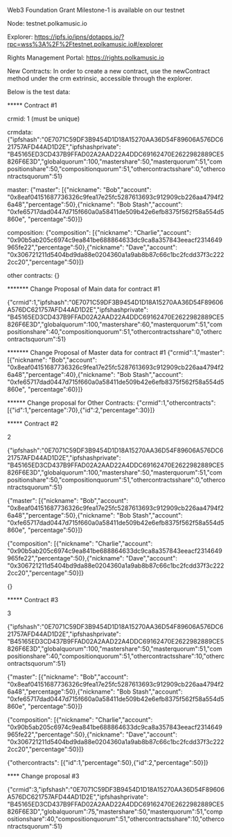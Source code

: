 Web3 Foundation Grant Milestone-1 is available on our testnet

Node: testnet.polkamusic.io

Explorer: https://ipfs.io/ipns/dotapps.io/?rpc=wss%3A%2F%2Ftestnet.polkamusic.io#/explorer

Rights Management Portal: https://rights.polkamusic.io

New Contracts: In order to create a new contract, use the newContract method under the crm extrinsic, accessible through the explorer. 

Below is the test data:

***** Contract #1

crmid: 1  (must be unique)

crmdata: {"ipfshash":"0E7071C59DF3B9454D1D18A15270AA36D54F89606A576DC621757AFD44AD1D2E","ipfshashprivate": "B45165ED3CD437B9FFAD02A2AAD22A4DDC69162470E2622982889CE5826F6E3D","globalquorum":100,"mastershare":50,"masterquorum":51,"compositionshare":50,"compositionquorum":51,"othercontractsshare":0,"othercontractsquorum":51}

master: {"master": [{"nickname": "Bob","account": "0x8eaf04151687736326c9fea17e25fc5287613693c912909cb226aa4794f26a48","percentage":50},{"nickname": "Bob Stash","account": "0xfe65717dad0447d715f660a0a58411de509b42e6efb8375f562f58a554d5860e", "percentage":50}]}

composition: {"composition": [{"nickname": "Charlie","account": "0x90b5ab205c6974c9ea841be688864633dc9ca8a357843eeacf2314649965fe22","percentage":50},{"nickname": "Dave","account": "0x306721211d5404bd9da88e0204360a1a9ab8b87c66c1bc2fcdd37f3c2222cc20","percentage":50}]}

other contracts: {}

******* Change Proposal of Main data for contract #1

{"crmid":1,"ipfshash":"0E7071C59DF3B9454D1D18A15270AA36D54F89606A576DC621757AFD44AD1D2E","ipfshashprivate": "B45165ED3CD437B9FFAD02A2AAD22A4DDC69162470E2622982889CE5826F6E3D","globalquorum":100,"mastershare":60,"masterquorum":51,"compositionshare":40,"compositionquorum":51,"othercontractsshare":0,"othercontractsquorum":51}

******* Change Proposal of Master data for contract #1
{"crmid":1,"master": [{"nickname": "Bob","account": "0x8eaf04151687736326c9fea17e25fc5287613693c912909cb226aa4794f26a48","percentage":40},{"nickname": "Bob Stash","account": "0xfe65717dad0447d715f660a0a58411de509b42e6efb8375f562f58a554d5860e", "percentage":60}]}

****** Change proposal for Other Contracts:
{"crmid":1,"othercontracts": [{"id":1,"percentage":70},{"id":2,"percentage":30}]}



***** Contract #2

2

{"ipfshash":"0E7071C59DF3B9454D1D18A15270AA36D54F89606A576DC621757AFD44AD1D2E","ipfshashprivate": "B45165ED3CD437B9FFAD02A2AAD22A4DDC69162470E2622982889CE5826F6E3D","globalquorum":100,"mastershare":50,"masterquorum":51,"compositionshare":50,"compositionquorum":51,"othercontractsshare":0,"othercontractsquorum":51}

{"master": [{"nickname": "Bob","account": "0x8eaf04151687736326c9fea17e25fc5287613693c912909cb226aa4794f26a48","percentage":50},{"nickname": "Bob Stash","account": "0xfe65717dad0447d715f660a0a58411de509b42e6efb8375f562f58a554d5860e", "percentage":50}]}

{"composition": [{"nickname": "Charlie","account": "0x90b5ab205c6974c9ea841be688864633dc9ca8a357843eeacf2314649965fe22","percentage":50},{"nickname": "Dave","account": "0x306721211d5404bd9da88e0204360a1a9ab8b87c66c1bc2fcdd37f3c2222cc20","percentage":50}]}

{}



***** Contract #3

3

{"ipfshash":"0E7071C59DF3B9454D1D18A15270AA36D54F89606A576DC621757AFD44AD1D2E","ipfshashprivate": "B45165ED3CD437B9FFAD02A2AAD22A4DDC69162470E2622982889CE5826F6E3D","globalquorum":100,"mastershare":50,"masterquorum":51,"compositionshare":40,"compositionquorum":51,"othercontractsshare":10,"othercontractsquorum":51}

{"master": [{"nickname": "Bob","account": "0x8eaf04151687736326c9fea17e25fc5287613693c912909cb226aa4794f26a48","percentage":50},{"nickname": "Bob Stash","account": "0xfe65717dad0447d715f660a0a58411de509b42e6efb8375f562f58a554d5860e", "percentage":50}]}

{"composition": [{"nickname": "Charlie","account": "0x90b5ab205c6974c9ea841be688864633dc9ca8a357843eeacf2314649965fe22","percentage":50},{"nickname": "Dave","account": "0x306721211d5404bd9da88e0204360a1a9ab8b87c66c1bc2fcdd37f3c2222cc20","percentage":50}]}

{"othercontracts": [{"id":1,"percentage":50},{"id":2,"percentage":50}]}


**** Change proposal #3

{"crmid":3,"ipfshash":"0E7071C59DF3B9454D1D18A15270AA36D54F89606A576DC621757AFD44AD1D2E","ipfshashprivate": "B45165ED3CD437B9FFAD02A2AAD22A4DDC69162470E2622982889CE5826F6E3D","globalquorum":75,"mastershare":50,"masterquorum":51,"compositionshare":40,"compositionquorum":51,"othercontractsshare":10,"othercontractsquorum":51}




